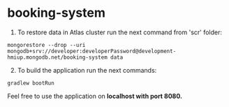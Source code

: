 # booking-system
1. To restore data in Atlas cluster run the next command from 'scr' folder:
```
mongorestore --drop --uri mongodb+srv://developer:developerPassword@development-hmiup.mongodb.net/booking-system data
```

2. To build the application run the next commands: 
```
gradlew bootRun
``` 
Feel free to use the application on <b>localhost<b> with port <b>8080</b>.
